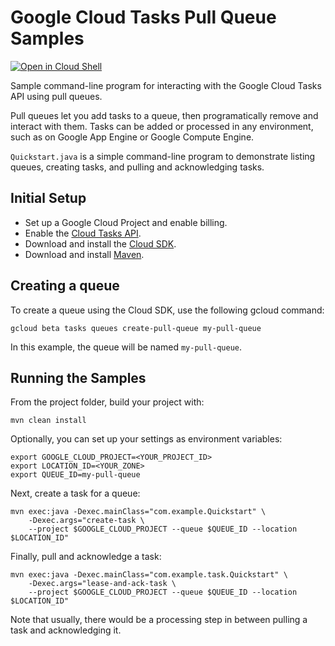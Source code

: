 # Google Cloud Tasks Pull Queue Samples

<a href="https://console.cloud.google.com/cloudshell/open?git_repo=https://github.com/GoogleCloudPlatform/java-docs-samples&page=editor&open_in_editor=tasks/README.md">
<img alt="Open in Cloud Shell" src ="http://gstatic.com/cloudssh/images/open-btn.png"></a>

Sample command-line program for interacting with the Google Cloud Tasks
API using pull queues.

Pull queues let you add tasks to a queue, then programatically remove
and interact with them. Tasks can be added or processed in any
environment, such as on Google App Engine or Google Compute Engine.

`Quickstart.java` is a simple command-line program to demonstrate listing
queues, creating tasks, and pulling and acknowledging tasks.

## Initial Setup

 * Set up a Google Cloud Project and enable billing.
 * Enable the
 [Cloud Tasks API](https://console.cloud.google.com/launcher/details/google/cloudtasks.googleapis.com).
 * Download and install the [Cloud SDK](https://cloud.google.com/sdk).
 * Download and install [Maven](http://maven.apache.org/install.html).


## Creating a queue

To create a queue using the Cloud SDK, use the following gcloud command:

```
gcloud beta tasks queues create-pull-queue my-pull-queue
```

In this example, the queue will be named `my-pull-queue`.

## Running the Samples

From the project folder, build your project with:

```
mvn clean install
```

Optionally, you can set up your settings as environment variables:

```
export GOOGLE_CLOUD_PROJECT=<YOUR_PROJECT_ID>
export LOCATION_ID=<YOUR_ZONE>
export QUEUE_ID=my-pull-queue
```

Next, create a task for a queue:

```
mvn exec:java -Dexec.mainClass="com.example.Quickstart" \
    -Dexec.args="create-task \
    --project $GOOGLE_CLOUD_PROJECT --queue $QUEUE_ID --location $LOCATION_ID"
```

Finally, pull and acknowledge a task:

```
mvn exec:java -Dexec.mainClass="com.example.task.Quickstart" \
    -Dexec.args="lease-and-ack-task \
    --project $GOOGLE_CLOUD_PROJECT --queue $QUEUE_ID --location $LOCATION_ID"
```
Note that usually, there would be a processing step in between pulling a task and acknowledging it.
